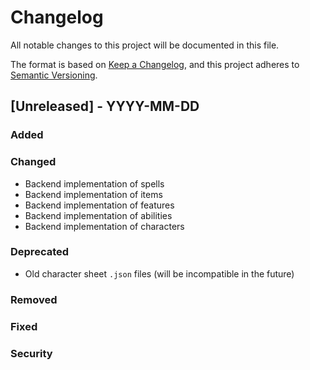 # Changelog

All notable changes to this project will be documented in this file.

The format is based on [Keep a Changelog](https://keepachangelog.com/en/1.1.0/),
and this project adheres to [Semantic Versioning](https://semver.org/spec/v2.0.0.html).

## [Unreleased] - YYYY-MM-DD

### Added

### Changed

- Backend implementation of spells
- Backend implementation of items
- Backend implementation of features
- Backend implementation of abilities
- Backend implementation of characters

### Deprecated

- Old character sheet `.json` files (will be incompatible in the future)

### Removed

### Fixed

### Security
